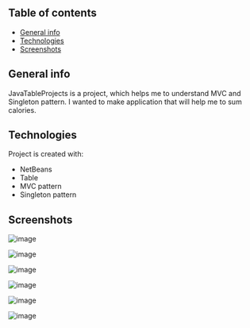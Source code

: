 ## Table of contents
* [General info](#general-info)
* [Technologies](#technologies)
* [Screenshots](#Screenshots)

## General info
JavaTableProjects is a project, which helps me to understand MVC and Singleton pattern. I wanted to make application that will help me to sum calories. 
	
## Technologies
Project is created with:
* NetBeans
* Table
* MVC pattern
* Singleton pattern 
	
## Screenshots
![image](https://user-images.githubusercontent.com/72231498/236304050-d5799919-2f1d-48a2-9c26-2d0d103ff5e1.png)

![image](https://user-images.githubusercontent.com/72231498/236304418-c86b14d9-4a31-4075-a8be-819f364cbb4c.png)

![image](https://user-images.githubusercontent.com/72231498/236304522-46f471e5-ea95-4cf5-b8c3-072433c690d5.png)

![image](https://user-images.githubusercontent.com/72231498/236304585-9d50267b-c732-44eb-94c6-453a59e1b002.png)

![image](https://user-images.githubusercontent.com/72231498/236304643-4fb39bd4-972a-4e5a-b5e8-e10c1af06975.png)

![image](https://user-images.githubusercontent.com/72231498/236304753-8fe0bdbd-fccf-4671-9f5c-b8fabd3eb5d1.png)

